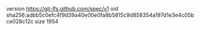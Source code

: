 version https://git-lfs.github.com/spec/v1
oid sha256:adbb5c0efc4f9d39a40e00e0fa8b5815c9d858354a197d1e3e4c05bce028c12c
size 1954
